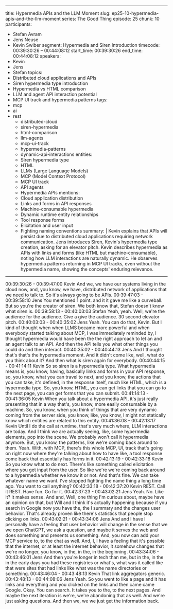 
---
title: Hypermedia APIs and the LLM Moment
slug: ep25-10-hypermedia-apis-and-the-llm-moment
series: The Good Thing
episode: 25
chunk: 10
participants:
  - Stefan Avram
  - Jens Neuse
  - Kevin Swiber
segment: Hypermedia and Siren Introduction
timecode: 00:39:30:26 – 00:44:08:12
start_time: 00:39:30:26
end_time: 00:44:08:12
speakers:
  - Kevin
  - Jens
  - Stefan
topics:
  - Distributed cloud applications and APIs
  - Siren hypermedia type introduction
  - Hypermedia vs HTML comparison
  - LLM and agent API interaction potential
  - MCP UI track and hypermedia patterns
tags:
- mcp
- ai
- rest
  - distributed-cloud
  - siren-hypermedia
  - html-comparison
  - llm-agents
  - mcp-ui-track
  - hypermedia-patterns
  - dynamic-api-interactions
entities:
  - Siren hypermedia type
  - HTML
  - LLMs (Large Language Models)
  - MCP (Model Context Protocol)
  - MCP UI track
  - API agents
  - Hypermedia APIs
mentions:
  - Cloud application distribution
  - Links and forms in API responses
  - Machine-consumable hypermedia
  - Dynamic runtime entity relationships
  - Tool response forms
  - Elicitation and user input
  - Fighting naming conventions
summary: |
  Kevin explains that APIs will persist due to distributed cloud applications requiring network communication. Jens introduces Siren, Kevin's hypermedia type creation, asking for an elevator pitch. Kevin describes hypermedia as APIs with links and forms (like HTML but machine-consumable), noting how LLM interactions are naturally dynamic. He observes hypermedia patterns returning in MCP UI tracks, even without the hypermedia name, showing the concepts' enduring relevance.
---

00:39:30:26 - 00:39:47:00
Kevin
And we, we have our systems living in the cloud now, and, you know, we have, distributed
network of applications that we need to talk to. So it's always going to be APIs.
00:39:47:03 - 00:39:58:10
Jens
You mentioned 1 point. and it it gave me like a curveball. But so you're the creator of siren. We
both know that, Stefan doesn't know what siren is.
00:39:58:13 - 00:40:03:03
Stefan
Yeah, yeah. Well, we're the audience for the audience. Give a give the audience. 30 second
elevator pitch.
00:40:03:03 - 00:40:35:02
Jens
Yeah. You can do that, Kevin. But I kind of thought when when LLMS became more powerful
and when everybody started talking about MCP, I was immediately reminded by, I thought
hypermedia would have been the the right approach to let an and an agent talk to an API. And
then the API tells you what other things you could do and then interact.
00:40:35:02 - 00:40:44:13
Jens
And I thought that's that's the hypermedia moment. And it didn't come like, well, what do you
think about it? And then what is siren again for everybody.
00:40:44:15 - 00:41:14:11
Kevin
So so siren is a hypermedia type. What hypermedia means is, you know, having, basically links
and forms in your API response, so, you know, what you can travel to next, and you know, the
actions that you can take, it's defined, in the response itself, much like HTML, which is a
hypermedia type. So, you know, HTML, you can get links that you can go to the next page, you
can get forms that you can submit.
00:41:14:13 - 00:41:36:05
Kevin
When you talk about a hypermedia API, it's just really presenting that in a way that's, you know,
more easily consumable by a machine. So, you know, when you think of things that are very
dynamic coming from the server side, you know, like, you know, I might not statically know
which entities are related to this entity.
00:41:36:08 - 00:42:13:17
Kevin
Until I do the call at runtime, that's very much where, LLM interactions are today. And I think we
are actually seeing, like, some hypermedia elements, pop into the scene. We probably won't call
it hypermedia anymore. But, you know, the patterns, like we're coming back around to them.
Yeah. With, with MCP, there's this whole MCP, UI, track that's going on right now where they're
talking about how to have like, a tool response come back that essentially has forms in it.
00:42:13:19 - 00:42:33:18
Kevin
So you know what to do next. There's like something called elicitation where you get input from
the user. So like we're we're coming back around to a hypermedia whether we know it or not.
And that's fine. We can take whatever name we want. I've stopped fighting the name thing a
long time ago. You want to call anything?
00:42:33:18 - 00:42:37:20
Kevin
REST. Call it REST. Have fun. Go for it.
00:42:37:23 - 00:43:02:21
Jens
Yeah. No. Like it? It makes sense. And and, Well, one thing I'm curious about, maybe have an
opinion on that, but Will and I think it's actually happening because if you search in Google now
you have the, the I summary and the changes user behavior. That's already proven like there's
statistics that people stop clicking on links.
00:43:02:21 - 00:43:34:06
Jens
And and I have I personally have a feeling that user behavior will change in the sense that we
we open ChatGPT, we ask a question, and maybe it serves the web and does something and
presents us something. And, you now can add your MCP service to, to the chat as well. And, I, I
have a feeling that it's possible that the internet, or at least the internet behavior, it somehow
changes that we're no longer, you know, in the, in the, in the beginning.
00:43:34:06 - 00:43:46:01
Jens
And then you're longer in tech than me, but in the, in the in the early days you had these
registries or what's, what was it called like that were sites that had links like what was the name
directories or something.
00:43:46:04 - 00:43:48:13
Kevin
That link aggregators generic.
00:43:48:13 - 00:44:08:06
Jens
Yeah. So you went to like a page and it has links and everything and you clicked on the links
and then came came Google. Okay. You can search. It takes you to the, to the next pages. And
maybe the next iteration is we're, we're abandoning that as well. And we're just asking
questions. And then we, we we just get the information back.